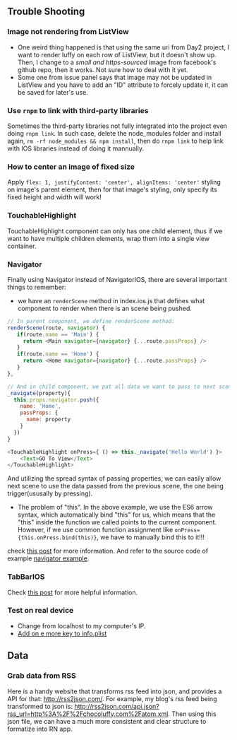 ## Trouble Shooting

### Image not rendering from ListView

- One weird thing happened is that using the same uri from Day2 project, I want to render luffy on each row of ListView, but it doesn't show up. Then, I change to a *small and https-sourced* image from facebook's github repo, then it works. Not sure how to deal with it yet.
- Some one from issue panel says that image may not be updated in ListView and you have to add an "ID" attribute to forcely update it, it can be saved for later's use.

### Use `rnpm` to link with third-party libraries

Sometimes the third-party libraries not fully integrated into the project even doing `rnpm link`. In such case, delete the node_modules folder and install again, `rm -rf node_modules && npm install`, then do `rnpm link` to help link with IOS libraries instead of doing it mannually.

### How to center an image of fixed size

Apply `flex: 1, justifyContent: 'center', alignItems: 'center'` styling on image's parent element, then for that image's styling, only specify its fixed height and width will work!

### TouchableHighlight

TouchableHighlight component can only has one child element, thus if we want to have multiple children elements, wrap them into a single view container.

### Navigator

Finally using Navigator instead of NavigatorIOS, there are several important things to remember:

- we have an `renderScene` method in index.ios.js that defines what component to render when there is an scene being pushed.
```javascript
// In parent component, we define renderScene method:
renderScene(route, navigator) {
   if(route.name == 'Main') {
     return <Main navigator={navigator} {...route.passProps} />
   }
   if(route.name == 'Home') {
     return <Home navigator={navigator} {...route.passProps} />
   }
},

// And in child component, we put all data we want to pass to next scene in route object.
_navigate(property){
  this.props.navigator.push({
    name: 'Home',
    passProps: {
      name: property
    }
  })
}

<TouchableHighlight onPress={ () => this._navigate('Hello World') }>
    <Text>GO To View</Text>
</TouchableHighlight>
```
And utilizing the spread syntax of passing properties, we can easily allow next scene to use the data passed from the previous scene, the one being trigger(ususally by pressing).

- The problem of "this". In the above example, we use the ES6 arrow syntax, which automatically bind "this" for us, which means that the "this" inside the function we called points to the current component. However, if we use common function assignment like `onPress={this.onPress.bind(this)}`, we have to manually bind this to it!!!

check [this post](https://medium.com/@dabit3/react-native-navigator-navigating-like-a-pro-in-react-native-3cb1b6dc1e30#.1kuxzxyps) for more information. And refer to the source code of example [navigator example](https://rnplay.org/apps/9_1QSA).

### TabBarIOS

Check [this post](https://devdactic.com/react-native-tab-bar/) for more helpful information. 

### Test on real device

- Change from localhost to my computer's IP.
- [Add on e more key to info.plist](https://gist.github.com/andrewsardone/91797ff9923b9ac6ea64)


## Data

### Grab data from RSS

Here is a handy website that transforms rss feed into json, and provides a API for that: http://rss2json.com/. For example, my blog's rss feed being transformed to json is: http://rss2json.com/api.json?rss_url=http%3A%2F%2Fchocoluffy.com%2Fatom.xml. Then using this json file, we can have a much more consistent and clear structure to formatize into RN app.
